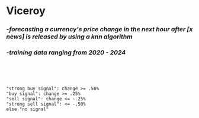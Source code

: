 # Viceroy
### *-forecasting a currency's price change in the next hour after [x news] is released by using a knn algorithm*
### *-training data ranging from 2020 - 2024*
\
&nbsp;
\
&nbsp;

```
"strong buy signal": change >= .50%
"buy signal": change >= .25%
"sell signal": change <= -.25%
"strong sell signal": <= -.50%
else "no signal"
```
